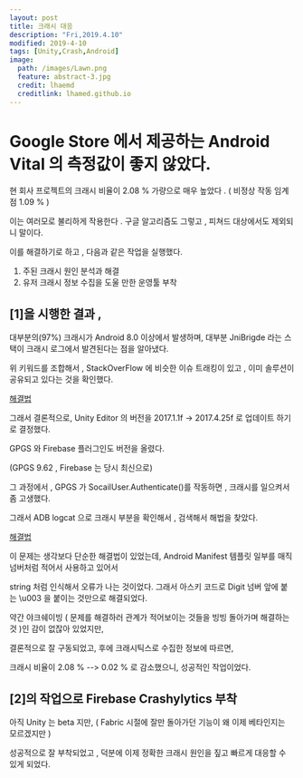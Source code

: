 ```yaml
---
layout: post
title: 크래시 대응 
description: "Fri,2019.4.10"
modified: 2019-4-10
tags: [Unity,Crash,Android]
image:
  path: /images/Lawn.png
  feature: abstract-3.jpg
  credit: lhaemd
  creditlink: lhamed.github.io
---
```



# Google Store 에서 제공하는 Android Vital 의 측정값이 좋지 않았다.

현 회사 프로젝트의 크래시 비율이 2.08 % 가량으로 매우 높았다 . ( 비정상 작동 임계점 1.09 % )

이는 여러모로 불리하게 작용한다 . 구글 알고리즘도 그렇고 , 피쳐드 대상에서도 제외되니 말이다. 

이를 해결하기로 하고 , 다음과 같은 작업을 실행했다. 

1. 주된 크래시 원인 분석과 해결 
2. 유저 크래시 정보 수집을 도울 만한 운영툴 부착 

## [1]을 시행한 결과 ,

대부분의(97%) 크래시가 Android 8.0 이상에서 발생하며, 대부분 JniBrigde 라는 스택이 크래시 로그에서 발견된다는 점을 알아냈다. 

위 키워드를 조합해서 , StackOverFlow 에 비슷한 이슈 트래킹이 있고 , 이미 솔루션이 공유되고 있다는 것을 확인했다. 

[해결법](https://stackoverflow.com/questions/50469582/unity-game-started-crashing-on-android-8)

그래서 결론적으로, Unity Editor 의  버전을 2017.1.1f -> 2017.4.25f 로 업데이트 하기로 결정했다. 

GPGS 와 Firebase 플러그인도 버전을 올렸다. 

(GPGS 9.62 , Firebase 는 당시 최신으로)

그 과정에서 , GPGS 가 SocailUser.Authenticate()를 작동하면 , 크래시를 일으켜서 좀 고생했다. 

그래서 ADB logcat 으로 크래시 부분을 확인해서 , 검색해서 해법을 찾았다. 

[해결법](https://github.com/playgameservices/play-games-plugin-for-unity/issues/2013)

이 문제는 생각보다 단순한 해결법이 있었는데, Android Manifest 템플릿 일부를 매직넘버처럼 적어서 사용하고 있어서 

string 처럼 인식해서 오류가 나는 것이었다. 그래서 아스키 코드로 Digit 넘버 앞에 붙는 \u003 을 붙이는 것만으로 해결되었다. 

약간 야크쉐이빙 ( 문제를 해결하러 관계가 적어보이는 것들을 빙빙 돌아가며 해결하는 것 )인 감이 없잖아 있었지만,

결론적으로 잘 구동되었고, 후에 크래시틱스로 수집한 정보에 따르면,

크래시 비율이 2.08 % --> 0.02 % 로 감소했으니, 성공적인 작업이었다. 


## [2]의 작업으로 Firebase Crashylytics 부착 

아직 Unity 는 beta 지만, ( Fabric 시절에 잘만 돌아가던 기능이 왜 이제 베타인지는 모르겠지만 )

성공적으로 잘 부착되었고 , 덕분에 이제 정확한 크래시 원인을 짚고 빠르게 대응할 수 있게 되었다. 


